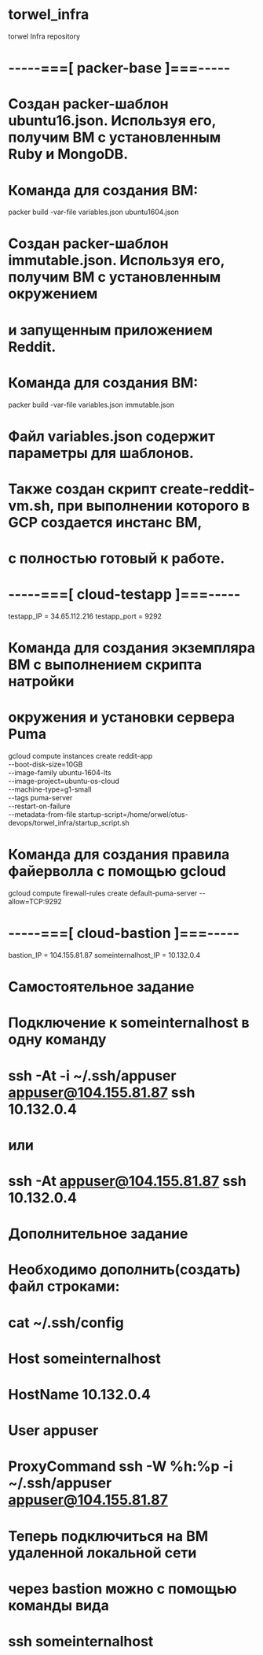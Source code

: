 # torwel_infra
torwel Infra repository




#	-----===[   packer-base   ]===-----

# Создан packer-шаблон ubuntu16.json. Используя его, получим ВМ с установленным Ruby и MongoDB.
# Команда для создания ВМ:

packer build -var-file variables.json ubuntu1604.json

# Создан packer-шаблон immutable.json. Используя его, получим ВМ с установленным окружением
# и запущенным приложением Reddit.
# Команда для создания ВМ:

packer build -var-file variables.json immutable.json

# Файл variables.json содержит параметры для шаблонов.

# Также создан скрипт create-reddit-vm.sh, при выполнении которого в GCP создается инстанс ВМ,
# с полностью готовый к работе.



#	-----===[   cloud-testapp   ]===-----


testapp_IP = 34.65.112.216
testapp_port = 9292


# Команда для создания экземпляра ВМ с выполнением скрипта натройки
# окружения и установки сервера Puma

gcloud compute instances create reddit-app\
  --boot-disk-size=10GB \
  --image-family ubuntu-1604-lts \
  --image-project=ubuntu-os-cloud \
  --machine-type=g1-small \
  --tags puma-server \
  --restart-on-failure \
  --metadata-from-file startup-script=/home/orwel/otus-devops/torwel_infra/startup_script.sh



# Команда для создания правила файерволла с помощью gcloud

gcloud compute firewall-rules create default-puma-server --allow=TCP:9292




#	-----===[   cloud-bastion   ]===-----


bastion_IP = 104.155.81.87 
someinternalhost_IP = 10.132.0.4


# Самостоятельное задание
# Подключение к someinternalhost в одну команду
# ssh -At -i ~/.ssh/appuser appuser@104.155.81.87 ssh 10.132.0.4

# или

# ssh -At appuser@104.155.81.87 ssh 10.132.0.4



# Дополнительное задание
# Необходимо дополнить(создать) файл строками:

# cat ~/.ssh/config
# Host someinternalhost
#    HostName 10.132.0.4
#    User appuser
#    ProxyCommand ssh -W %h:%p -i ~/.ssh/appuser appuser@104.155.81.87

# Теперь подключиться на ВМ удаленной локальной сети
# через bastion можно c помощью команды вида
# ssh someinternalhost

